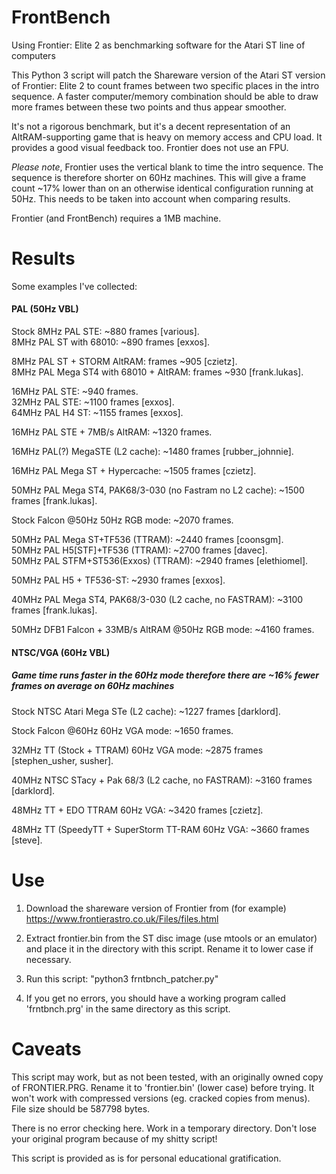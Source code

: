 # FrontBench
Using Frontier: Elite 2 as benchmarking software for the Atari ST line of computers

This Python 3 script will patch the Shareware version of the Atari ST version of Frontier: Elite 2 to count frames between two specific places in the intro sequence. A faster computer/memory combination should be able to draw more frames between these two points and thus appear smoother.

It's not a rigorous benchmark, but it's a decent representation of an AltRAM-supporting game that is heavy on memory access and CPU load. It provides a good visual feedback too. Frontier does not use an FPU.

*Please note*, Frontier uses the vertical blank to time the intro sequence. The sequence is therefore shorter on 60Hz machines. This will give a frame count ~17% lower than on an otherwise identical configuration running at 50Hz. This needs to be taken into account when comparing results.

Frontier (and FrontBench) requires a 1MB machine.

# Results

Some examples I've collected:


#### PAL (50Hz VBL)

Stock 8MHz PAL STE: ~880 frames [various].  
8MHz PAL ST with 68010: ~890 frames [exxos].  

8MHz PAL ST + STORM AltRAM: frames ~905 [czietz].  
8MHz PAL Mega ST4 with 68010 + AltRAM: frames ~930 [frank.lukas].  

16MHz PAL STE: ~940 frames.  
32MHz PAL STE: ~1100 frames [exxos].  
64MHz PAL H4 ST: ~1155 frames [exxos].  

16MHz PAL STE + 7MB/s AltRAM: ~1320 frames.  

16MHz PAL(?) MegaSTE (L2 cache): ~1480 frames [rubber_johnnie].  

16MHz PAL Mega ST + Hypercache: ~1505 frames [czietz].  

50MHz PAL Mega ST4, PAK68/3-030 (no Fastram no L2 cache): ~1500 frames [frank.lukas].  

Stock Falcon @50Hz 50Hz RGB mode: ~2070 frames.  

50MHz PAL Mega ST+TF536 (TTRAM): ~2440 frames [coonsgm].  
50MHz PAL H5[STF]+TF536 (TTRAM): ~2700 frames [davec].  
50MHz PAL STFM+ST536(Exxos) (TTRAM): ~2940 frames [elethiomel].  

50MHz PAL H5 + TF536-ST: ~2930 frames [exxos].  

40MHz PAL Mega ST4, PAK68/3-030 (L2 cache, no FASTRAM): ~3100 frames [frank.lukas].  

50MHz DFB1 Falcon + 33MB/s AltRAM @50Hz RGB mode: ~4160 frames.  


#### NTSC/VGA (60Hz VBL)
##### Game time runs faster in the 60Hz mode therefore there are ~16% fewer frames on average on 60Hz machines

Stock NTSC Atari Mega STe (L2 cache): ~1227 frames [darklord].  

Stock Falcon @60Hz 60Hz VGA mode: ~1650 frames.  

32MHz TT (Stock + TTRAM) 60Hz VGA mode: ~2875 frames [stephen_usher, susher].  

40MHz NTSC STacy + Pak 68/3 (L2 cache, no FASTRAM): ~3160 frames [darklord].  

48MHz TT + EDO TTRAM 60Hz VGA: ~3420 frames [czietz].  

48MHz TT (SpeedyTT + SuperStorm TT-RAM 60Hz VGA: ~3660 frames [steve].  


# Use

1) Download the shareware version of Frontier from (for example) https://www.frontierastro.co.uk/Files/files.html

2) Extract frontier.bin from the ST disc image (use mtools or an emulator) and place it in the directory with this script. Rename it to lower case if necessary.

3) Run this script: "python3 frntbnch_patcher.py"

4) If you get no errors, you should have a working program called 'frntbnch.prg' in the same directory as this script.


# Caveats

This script may work, but as not been tested, with an originally owned copy of FRONTIER.PRG. Rename it to 'frontier.bin' (lower case) before trying. It won't work with compressed versions (eg. cracked copies from menus). File size should be 587798 bytes.

There is no error checking here. Work in a temporary directory. Don't lose your original program because of my shitty script!

This script is provided as is for personal educational gratification.

